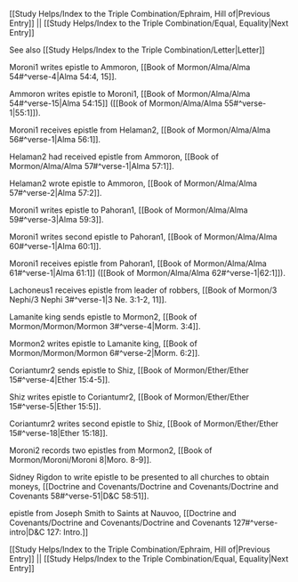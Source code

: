 [[Study Helps/Index to the Triple Combination/Ephraim, Hill of|Previous Entry]]  ||  [[Study Helps/Index to the Triple Combination/Equal, Equality|Next Entry]]

 See also [[Study Helps/Index to the Triple Combination/Letter|Letter]]

 Moroni1 writes epistle to Ammoron, [[Book of Mormon/Alma/Alma 54#^verse-4|Alma 54:4, 15]].

 Ammoron writes epistle to Moroni1, [[Book of Mormon/Alma/Alma 54#^verse-15|Alma 54:15]] ([[Book of Mormon/Alma/Alma 55#^verse-1|55:1]]).

 Moroni1 receives epistle from Helaman2, [[Book of Mormon/Alma/Alma 56#^verse-1|Alma 56:1]].

 Helaman2 had received epistle from Ammoron, [[Book of Mormon/Alma/Alma 57#^verse-1|Alma 57:1]].

 Helaman2 wrote epistle to Ammoron, [[Book of Mormon/Alma/Alma 57#^verse-2|Alma 57:2]].

 Moroni1 writes epistle to Pahoran1, [[Book of Mormon/Alma/Alma 59#^verse-3|Alma 59:3]].

 Moroni1 writes second epistle to Pahoran1, [[Book of Mormon/Alma/Alma 60#^verse-1|Alma 60:1]].

 Moroni1 receives epistle from Pahoran1, [[Book of Mormon/Alma/Alma 61#^verse-1|Alma 61:1]] ([[Book of Mormon/Alma/Alma 62#^verse-1|62:1]]).

 Lachoneus1 receives epistle from leader of robbers, [[Book of Mormon/3 Nephi/3 Nephi 3#^verse-1|3 Ne. 3:1-2, 11]].

 Lamanite king sends epistle to Mormon2, [[Book of Mormon/Mormon/Mormon 3#^verse-4|Morm. 3:4]].

 Mormon2 writes epistle to Lamanite king, [[Book of Mormon/Mormon/Mormon 6#^verse-2|Morm. 6:2]].

 Coriantumr2 sends epistle to Shiz, [[Book of Mormon/Ether/Ether 15#^verse-4|Ether 15:4-5]].

 Shiz writes epistle to Coriantumr2, [[Book of Mormon/Ether/Ether 15#^verse-5|Ether 15:5]].

 Coriantumr2 writes second epistle to Shiz, [[Book of Mormon/Ether/Ether 15#^verse-18|Ether 15:18]].

 Moroni2 records two epistles from Mormon2, [[Book of Mormon/Moroni/Moroni 8|Moro. 8-9]].

 Sidney Rigdon to write epistle to be presented to all churches to obtain moneys, [[Doctrine and Covenants/Doctrine and Covenants/Doctrine and Covenants 58#^verse-51|D&C 58:51]].

 epistle from Joseph Smith to Saints at Nauvoo, [[Doctrine and Covenants/Doctrine and Covenants/Doctrine and Covenants 127#^verse-intro|D&C 127: Intro.]]

[[Study Helps/Index to the Triple Combination/Ephraim, Hill of|Previous Entry]]  ||  [[Study Helps/Index to the Triple Combination/Equal, Equality|Next Entry]]